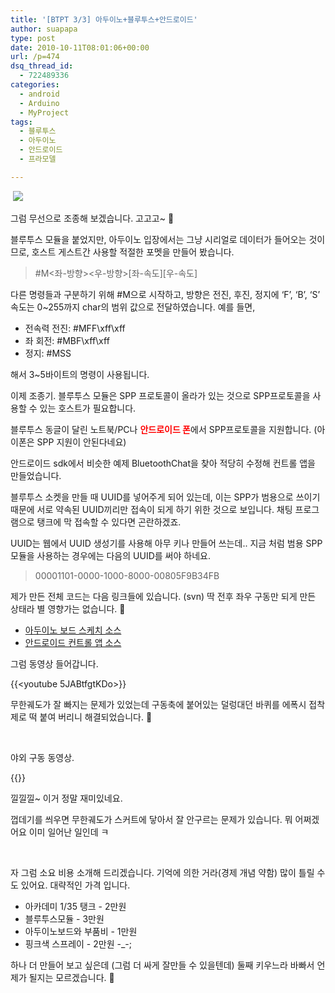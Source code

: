 ```yaml
---
title: '[BTPT 3/3] 아두이노+블루투스+안드로이드'
author: suapapa
type: post
date: 2010-10-11T08:01:06+00:00
url: /p=474
dsq_thread_id:
  - 722489336
categories:
  - android
  - Arduino
  - MyProject
tags:
  - 블루투스
  - 아두이노
  - 안드로이드
  - 프라모델

---
```

&nbsp;![](https://asset.homin.dev/blog/image/btpt_run.webp)

그럼 무선으로 조종해 보겠습니다. 고고고~ 🙂

블루투스 모듈을 붙었지만, 아두이노 입장에서는 그냥 시리얼로 데이터가 들어오는 것이므로, 호스트 게스트간 사용할 적절한 포멧을 만들어 봤습니다.

> #M<좌-방향><우-방향>[좌-속도\]\[우-속도]

다른 명령들과 구분하기 위해 #M으로 시작하고, 방향은 전진, 후진, 정지에 &#8216;F&#8217;, &#8216;B&#8217;, &#8216;S&#8217; 속도는 0~255까지 char의 범위 값으로 전달하였습니다. 예를 들면,

  * 전속력 전진: #MFF\xff\xff
  * 좌 회전: #MBF\xff\xff
  * 정지: #MSS


해서 3~5바이트의 명령이 사용됩니다.

이제 조종기.&nbsp;블루투스 모듈은 SPP 프로토콜이 올라가 있는 것으로 SPP프로토콜을 사용할 수 있는 호스트가 필요합니다.

블루투스 동글이 달린 노트북/PC나 <span style="color: rgb(255,0,0)"><strong>안드로이드 폰</strong></span>에서 SPP프로토콜을 지원합니다. (아이폰은 SPP 지원이 안된다네요)

안드로이드 sdk에서 비슷한 예제 BluetoothChat을 찾아 적당히 수정해 컨트롤 앱을 만들었습니다.&nbsp;

블루투스 소켓을 만들 때 UUID를 넣어주게 되어 있는데, 이는 SPP가 범용으로 쓰이기 때문에 서로 약속된 UUID끼리만 접속이 되게 하기 위한 것으로 보입니다. 채팅 프로그램으로 탱크에 막 접속할 수 있다면 곤란하겠죠.

UUID는 웹에서 UUID 생성기를 사용해 아무 키나 만들어 쓰는데.. 지금 처럼 범용 SPP 모듈을 사용하는 경우에는 다음의 UUID를 써야 하네요.

> 00001101-0000-1000-8000-00805F9B34FB

제가 만든 전체 코드는 다음 링크들에 있습니다. (svn)&nbsp;딱 전후 좌우 구동만 되게 만든 상태라 별 영향가는 없습니다. 🙂




  * [아두이노 보드 스케치 소스][1]
  * [안드로이드 컨트롤 앱 소스][2]


  그럼 동영상 들어갑니다.



  
  {{<youtube 5JABtfgtKDo>}}



  무한궤도가 잘 빠지는 문제가 있었는데 구동축에 붙어있는 덜렁대던 바퀴를 에폭시 접착제로 떡 붙여 버리니 해결되었습니다. 🙂



  &nbsp;



  야외 구동 동영상.



  
  {{<youtube tFwVIYyIKPM>}}



  낄낄낄~ 이거 정말 재미있네요.



  껍데기를 씌우면 무한궤도가 스커트에 닿아서 잘 안구르는 문제가 있습니다. 뭐 어쩌겠어요 이미 일어난 일인데 ㅋ



  &nbsp;



  자 그럼 소요 비용 소개해 드리겠습니다. 기억에 의한 거라(경제 개념 약함) 많이 틀릴 수도 있어요. 대략적인 가격 입니다.


  * 아카데미 1/35 탱크 - 2만원
  * 블루투스모듈 - 3만원
  * 아두이노보드와 부품비 - 1만원
  * 핑크색 스프레이 - 2만원 -_-;

하나 더 만들어 보고 싶은데 (그럼 더 싸게 잘만들 수 있을텐데) 둘째 키우느라 바빠서 언제가 될지는 모르겠습니다. 🙂

 [1]: https://homin.dev/svn/HW/PinkTank/arduino/pinktank
 [2]: https://homin.dev/svn/HW/PinkTank/android/TankCon